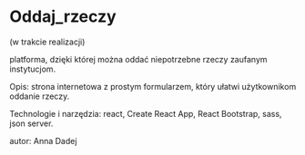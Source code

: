 # Oddaj_rzeczy 
(w trakcie realizacji)

platforma, dzięki której można oddać niepotrzebne rzeczy zaufanym instytucjom.


Opis: strona internetowa z prostym formularzem, który ułatwi użytkownikom oddanie rzeczy. 


Technologie i narzędzia: react, Create React App, React Bootstrap, sass, json server.


autor: Anna Dadej